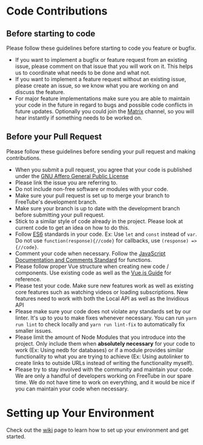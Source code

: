 # Code Contributions

## Before starting to code
 Please follow these guidelines before starting to code you feature or bugfix.
 * If you want to implement a bugfix or feature request from an existing issue, please comment on that issue that you will work on it. This helps us to coordinate what needs to be done and what not.
 * If you want to implement a feature request without an existing issue, please create an issue, so we know what you are working on and discuss the feature.
 * For major feature implementations make sure you are able to maintain your code in the future in regard to bugs and possible code conflicts in future updates. Optionally you could join the [Matrix](https://matrix.to/#/#freetube:matrix.org) channel, so you will hear instantly if something needs to be worked on.  

## Before your Pull Request
Please follow these guidelines before sending your pull request and making contributions.
* When you submit a pull request, you agree that your code is published under the [GNU Affero General Public License](https://www.gnu.org/licenses/agpl-3.0.html)
* Please link the issue you are referring to.
* Do not include non-free software or modules with your code.
* Make sure your pull request is set up to merge your branch to FreeTube's development branch.
* Make sure your branch is up to date with the development branch before submitting your pull request.
* Stick to a similar style of code already in the project.  Please look at current code to get an idea on how to do this.
* Follow [ES6](https://rse.github.io/es6-features/) standards in your code. Ex: Use `let` and `const` instead of `var`. Do not use `function(response){//code}` for callbacks, use `(response) => {//code}`.
* Comment your code when necessary.  Follow the [JavaScript Documentation and Comments Standard](https://www.drupal.org/docs/develop/standards/javascript/javascript-api-documentation-and-comment-standards) for functions.
* Please follow proper Vue structure when creating new code / components.  Use existing code as well as the [Vue.js Guide](https://vuejs.org/guide/introduction.html) for reference.
* Please test your code.  Make sure new features work as well as existing core features such as watching videos or loading subscriptions.  New features need to work with both the Local API as well as the Invidious API
* Please make sure your code does not violate any standards set by our linter.  It's up to you to make fixes whenever necessary.  You can run `yarn run lint` to check locally and `yarn run lint-fix` to automatically fix smaller issues.
* Please limit the amount of Node Modules that you introduce into the project.  Only include them when **absolutely necessary** for your code to work (Ex: Using nedb for databases) or if a module provides similar functionality to what you are trying to achieve (Ex: Using autolinker to create links to outside URLs instead of writing the functionality myself).
* Please try to stay involved with the community and maintain your code.  We are only a handful of developers working on FreeTube in our spare time.  We do not have time to work on everything, and it would be nice if you can maintain your code when necessary.

# Setting up Your Environment

Check out the [wiki](https://docs.freetubeapp.io/development/getting-started/) page to learn how to set up your environment and get started.
